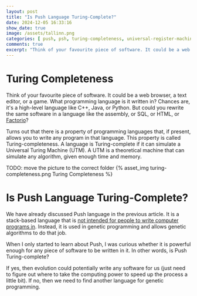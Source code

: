 ```yaml
---
layout: post
title: "Is Push Language Turing-Complete?"
date: 2024-12-05 16:33:16
show_date: true
image: /assets/tallinn.png
categories: [ push, psh, turing-completeness, universal-register-machine, urm ]
comments: true
excerpt: "Think of your favourite piece of software. It could be a web browser, a text editor, or a game. What programming language is it written in? Chances are, it's a high-level language like C++, Java, or Python. But could you rewrite the same software in a language like the assembly, or SQL, or HTML, or Factorio?"
---
```


# Turing Completeness

Think of your favourite piece of software. It could be a web browser, a text editor, or a game. What programming language is it written in? Chances are, it's a high-level language like C++, Java, or Python. But could you rewrite the same software in a language like the assembly, or SQL, or HTML, or [Factorio](https://www.youtube.com/watch?v=0bAuP0gO5pc)?

Turns out that there is a property of programming languages that, if present, allows you to write any program in that language. This property is called Turing-completeness. A language is Turing-complete if it can simulate a Universal Turing Machine (UTM). A UTM is a theoretical machine that can simulate any algorithm, given enough time and memory.

TODO: move the picture to the correct folder
{% asset_img turing-completeness.png Turing Completeness %}

# Is Push Language Turing-Complete?

We have already discussed Push language in the previous article. It is a stack-based language that is [not intended for people to write computer programs in](https://youtu.be/ryW9w5cAwaI?t=26). Instead, it is used in genetic programming and allows genetic algorithms to do that job.

When I only started to learn about Push, I was curious whether it is powerful enough for any piece of software to be written in it. In other words, is Push Turing-complete?

If yes, then evolution could potentially write any software for us (just need to figure out where to take the computing power to speed up the process a little bit). If no, then we need to find another language for genetic programming.